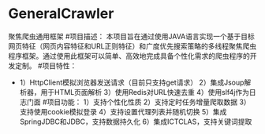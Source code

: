 # GeneralCrawler
聚焦爬虫通用框架
#项目描述：
本项目旨在通过使用JAVA语言实现一个基于目标网页特征（网页内容特征和URL正则特征）和广度优先搜索策略的多线程聚焦爬虫程序框架。通过使用此框架可以简单、高效地完成具备个性化需求的爬虫程序的开发定制。
#项目特性：
* 1）HttpClient模拟浏览器发送请求（目前只支持get请求）
2）集成Jsoup解析器，用于HTML页面解析
3）使用Redis对URL快速去重
4）使用slf4j作为日志门面
#项目功能：
1）支持个性化性质
2）支持定时任务增量爬取数据
3）支持使用cookie模拟登录
4）支持设置代理列表并随机切换
5）集成SpringJDBC和JDBC，支持数据持久化
6）集成ICTCLAS，支持关键词提取
